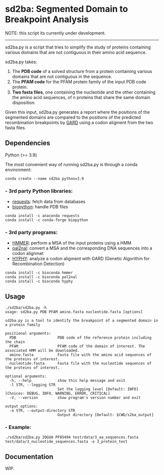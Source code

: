 # sd2ba: Segmented Domain to Breakpoint Analysis

NOTE: this script its currently under development.

---

sd2ba.py is a script that tries to simplify the study of proteins containing various domains that are not contiguous in their amino acid sequence. 

sd2ba.py takes:

1. The **PDB code** of a solved structure from a protein containing various domains that are not contiguous in the sequence.
2. The **PFAM code** for the PFAM protein family of the input PDB code protein.
3. **Two fasta files**, one containing the nucleotide and the other containing
   the amino acid sequences, of *n* proteins that share the same domain disposition.

Given this input, sd2ba.py generates a report where the positions of the segmented domains are compared to the positions of  the predicted recombination breakpoints by [GARD](<https://doi.org/10.1093/bioinformatics/btl474>) using a codon aligment from the two fasta files.

## Dependencies

Python (>= 3.9)

The most convenient way of running sd2ba.py is through a conda environment:

```shell
conda create --name sd2ba python=3.9
```

### - 3rd party Python libraries:

- [requests](<https://pypi.org/project/requests/>): fetch data from databases
- [biopython](<https://pypi.org/project/biopython/>): handle PDB files

```shell
conda install -c anaconda requests
conda install -c conda-forge biopython
```

### - 3rd party programs:

- [HMMER](<https://anaconda.org/bioconda/hmmer>): perform a MSA of the input
  proteins using a HMM
- [pal2nal](<https://anaconda.org/bioconda/pal2nal>): convert a MSA and the corresponding DNA sequences into a codon alignmet
- [HYPHY](<https://anaconda.org/bioconda/hyphy/>): analyze a codon aligment with GARD (Genetic Algorithm for Recombination Detection)

```shell
conda install -c bioconda hmmer
conda install -c bioconda pal2nal
conda install -c bioconda hyphy
```

## Usage

```text
./sd2ba/sd2ba.py -h
usage: sd2ba.py PDB PFAM amino.fasta nucleotide.fasta [options]

sd2ba.py is a tool to identify the breakpoint of a segmented domain in a protein family

positional arguments:
  PDB                   PDB code of the reference protein including the chain
  PFAM                  PFAM code of the domain of interest. The associated HMM will be downloaded.
  amino.fasta           Fasta file with the amino acid sequences of the proteins of interest.
  nucleotide.fasta      Fasta file with the nucleotide sequences of the proteins of interest.

optional arguments:
  -h, --help            show this help message and exit
  -l STR, --logging STR
                        Set the logging level [Default: INFO] [Choices: DEBUG, INFO, WARNING, ERROR, CRITICAL]
  -V, --version         show program's version number and exit

output options:
  -o STR, --output-directory STR
                        Output directory [Default: $CWD/s2ba_output]
```

### - Example:

```shell
./sd2ba/sd2ba.py 2QGUA PF05494 test/data/3_aa_sequences.fasta test/data/3_nucleotide_sequences.fasta -o 3_protein_test
```

## Documentation

WIP.

